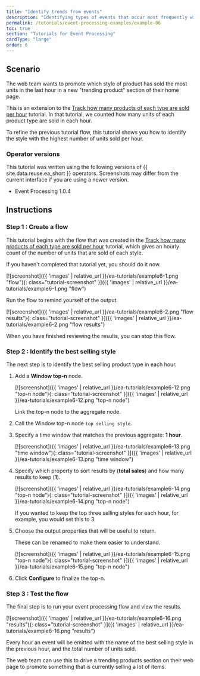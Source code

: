 ```yaml
---
title: "Identify trends from events"
description: "Identifying types of events that occur most frequently within a time window is a useful way to detect trends."
permalink: /tutorials/event-processing-examples/example-06
toc: true
section: "Tutorials for Event Processing"
cardType: "large"
order: 6
---
```


## Scenario

The web team wants to promote which style of product has sold the most units in the last hour in a new "trending product" section of their home page.

This is an extension to the [Track how many products of each type are sold per hour](../guided/tutorial-3) tutorial. In that tutorial, we counted how many units of each product type are sold in each hour.

To refine the previous tutorial flow, this tutorial shows you how to identify the style with the highest number of units sold per hour.

### Operator versions

This tutorial was written using the following versions of {{ site.data.reuse.ea_short }} operators. Screenshots may differ from the current interface if you are using a newer version.

- Event Processing 1.0.4

## Instructions

### Step 1 : Create a flow

This tutorial begins with the flow that was created in the [Track how many products of each type are sold per hour](../guided/tutorial-3) tutorial, which gives an hourly count of the number of units that are sold of each style.

If you haven't completed that tutorial yet, you should do it now.

[![screenshot]({{ 'images' | relative_url }}/ea-tutorials/example6-1.png "flow"){: class="tutorial-screenshot" }]({{ 'images' | relative_url }}/ea-tutorials/example6-1.png "flow")

Run the flow to remind yourself of the output.

[![screenshot]({{ 'images' | relative_url }}/ea-tutorials/example6-2.png "flow results"){: class="tutorial-screenshot" }]({{ 'images' | relative_url }}/ea-tutorials/example6-2.png "flow results")

When you have finished reviewing the results, you can stop this flow.


### Step 2 : Identify the best selling style

The next step is to identify the best selling product type in each hour.

1. Add a **Window top-n** node.

   [![screenshot]({{ 'images' | relative_url }}/ea-tutorials/example6-12.png "top-n node"){: class="tutorial-screenshot" }]({{ 'images' | relative_url }}/ea-tutorials/example6-12.png "top-n node")

   Link the top-n node to the aggregate node.

1. Call the Window top-n node `top selling style`.

1. Specify a time window that matches the previous aggregate: **1 hour**.

   [![screenshot]({{ 'images' | relative_url }}/ea-tutorials/example6-13.png "time window"){: class="tutorial-screenshot" }]({{ 'images' | relative_url }}/ea-tutorials/example6-13.png "time window")

1. Specify which property to sort results by (**total sales**) and how many results to keep (**1**).

   [![screenshot]({{ 'images' | relative_url }}/ea-tutorials/example6-14.png "top-n node"){: class="tutorial-screenshot" }]({{ 'images' | relative_url }}/ea-tutorials/example6-14.png "top-n node")

   If you wanted to keep the top three selling styles for each hour, for example, you would set this to 3.

1. Choose the output properties that will be useful to return.

   These can be renamed to make them easier to understand.

   [![screenshot]({{ 'images' | relative_url }}/ea-tutorials/example6-15.png "top-n node"){: class="tutorial-screenshot" }]({{ 'images' | relative_url }}/ea-tutorials/example6-15.png "top-n node")

1. Click **Configure** to finalize the top-n.


### Step 3 : Test the flow

The final step is to run your event processing flow and view the results.

[![screenshot]({{ 'images' | relative_url }}/ea-tutorials/example6-16.png "results"){: class="tutorial-screenshot" }]({{ 'images' | relative_url }}/ea-tutorials/example6-16.png "results")

Every hour an event will be emitted with the name of the best selling style in the previous hour, and the total number of units sold.

The web team can use this to drive a trending products section on their web page to promote something that is currently selling a lot of items.
